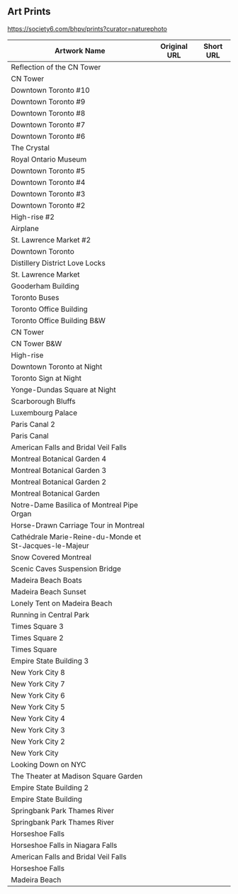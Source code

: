 ## Art Prints

https://society6.com/bhpv/prints?curator=naturephoto

| Artwork Name | Original URL | Short URL |
|--------------|--------------|-----------|
| Reflection of the CN Tower |  |  |
| CN Tower |  |  |
| Downtown Toronto #10 |  |  |
| Downtown Toronto #9 |  |  |
| Downtown Toronto #8 |  |  |
| Downtown Toronto #7 |  |  |
| Downtown Toronto #6 |  |  |
| The Crystal |  |  |
| Royal Ontario Museum |  |  |
| Downtown Toronto #5 |  |  |
| Downtown Toronto #4 |  |  |
| Downtown Toronto #3 |  |  |
| Downtown Toronto #2 |  |  |
| High-rise #2 |  |  |
| Airplane |  |  |
| St. Lawrence Market #2 |  |  |
| Downtown Toronto |  |  |
| Distillery District Love Locks |  |  |
| St. Lawrence Market |  |  |
| Gooderham Building |  |  |
| Toronto Buses |  |  |
| Toronto Office Building |  |  |
| Toronto Office Building B&W |  |  |
| CN Tower |  |  |
| CN Tower B&W |  |  |
| High-rise |  |  |
| Downtown Toronto at Night |  |  |
| Toronto Sign at Night |  |  |
| Yonge-Dundas Square at Night |  |  |
| Scarborough Bluffs |  |  |
| Luxembourg Palace |  |  |
| Paris Canal 2 |  |  |
| Paris Canal |  |  |
| American Falls and Bridal Veil Falls |  |  |
| Montreal Botanical Garden 4 |  |  |
| Montreal Botanical Garden 3 |  |  |
| Montreal Botanical Garden 2 |  |  |
| Montreal Botanical Garden |  |  |
| Notre-Dame Basilica of Montreal Pipe Organ |  |  |
| Horse-Drawn Carriage Tour in Montreal |  |  |
| Cathédrale Marie-Reine-du-Monde et St-Jacques-le-Majeur |  |  |
| Snow Covered Montreal |  |  |
| Scenic Caves Suspension Bridge |  |  |
| Madeira Beach Boats |  |  |
| Madeira Beach Sunset |  |  |
| Lonely Tent on Madeira Beach |  |  |
| Running in Central Park |  |  |
| Times Square 3 |  |  |
| Times Square 2 |  |  |
| Times Square |  |  |
| Empire State Building 3 |  |  |
| New York City 8 |  |  |
| New York City 7 |  |  |
| New York City 6 |  |  |
| New York City 5 |  |  |
| New York City 4 |  |  |
| New York City 3 |  |  |
| New York City 2 |  |  |
| New York City |  |  |
| Looking Down on NYC |  |  |
| The Theater at Madison Square Garden |  |  |
| Empire State Building 2 |  |  |
| Empire State Building |  |  |
| Springbank Park Thames River |  |  |
| Springbank Park Thames River |  |  |
| Horseshoe Falls |  |  |
| Horseshoe Falls in Niagara Falls |  |  |
| American Falls and Bridal Veil Falls |  |  |
| Horseshoe Falls |  |  |
| Madeira Beach |  |  |

